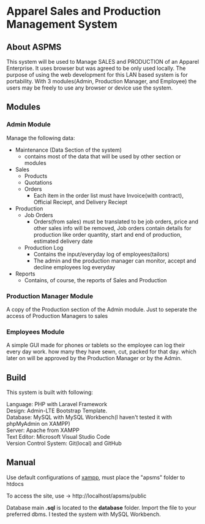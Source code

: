 <h1>Apparel Sales and Production Management System</h1>   

## About ASPMS
This system will be used to Manage SALES and PRODUCTION of an Apparel Enterprise. It uses browser but was agreed to be only used locally. The purpose of using the web development for this LAN based system is for portability. With 3 modules(Admin, Production Manager, and Employee) the users may be freely to use any browser or device use the system. 

## Modules
### Admin Module
Manage the following data:
* Maintenance (Data Section of the system)
  * contains most of the data that will be used by other section or modules
* Sales
  * Products
  * Quotations
  * Orders
    * Each item in the order list must have Invoice(with contract), Official Reciept, and Delivery Reciept
* Production
  * Job Orders
    * Orders(from sales) must be translated to be job orders, price and other sales info will be removed, Job orders contain details for production like order quantity, start and end of production, estimated delivery date
  * Production Log
    * Contains the input/everyday log of employees(tailors)
    * The admin and the production manager can monitor, accept and decline employees log everyday
* Reports
  * Contains, of course, the reports of Sales and Production
    
### Production Manager Module
A copy of the Production section of the Admin module. Just to seperate the access of Production Managers to sales

### Employees Module
A simple GUI made for phones or tablets so the employee can log their every day work. how many they have sewn, cut, packed for that day. which later on will be approved by the Production Manager or by the Admin.     

## Build
This system is built with following:

Language: PHP with Laravel Framework <br/>
Design: Admin-LTE Bootstrap Template. <br/>
Database: MySQL with MySQL Workbench(I haven't tested it with phpMyAdmin on XAMPP) <br/>
Server: Apache from XAMPP <br/>
Text Editor: Microsoft Visual Studio Code <br/>
Version Control System: Git(local) and GitHub <br/>

## Manual
Use default configurations of <u>xampp</u>, must place the "apsms" folder to htdocs

To access the site, use -> http://localhost/apsms/public

Database main <b>.sql</b> is located to the <b>database</b> folder. Import the file to your preferred dbms. I tested the system with MySQL Workbench.

